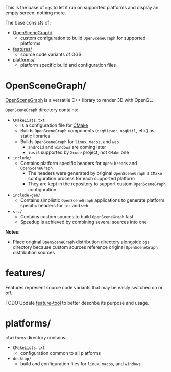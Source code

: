 
This is the base of `ogs` to let it run on supported platforms and display an
empty screen, nothing more.

The base consists of:

* [OpenSceneGraph/](#osg)
    * custom configuration to build `OpenSceneGraph` for supported platforms
* [features/](#features)
    * source code variants of OGS
* [platforms/](#platforms)
    * platform specific build and configuration files

<a name="osg"/>

# OpenSceneGraph/

[OpenSceneGraph][OpenSceneGraph] is a versatile C++ library to render 3D with
OpenGL. 

`OpenSceneGraph` directory contains:

* `CMakeLists.txt`
    * Is a configuration file for [CMake][CMake]
    * Builds `OpenSceneGraph` components (`osgViewer`, `osgUtil`, etc.) as static libraries
    * Builds `OpenSceneGraph` for `linux`, `macos`, and `web`
        * `android` and `windows` are coming later
        * `ios` is supported by `Xcode` project, not `CMake` one
* `include/`
    * Contains platform specific headers for `OpenThreads` and `OpenSceneGraph`
        * The headers were generated by original `OpenSceneGraph`'s `CMake` configuration process for each supported platform
        * They are kept in the repository to support custom `OpenSceneGraph` configuration
* `include-gen/`
    * Contains simplistic `OpenSceneGraph` applications to generate platform specific headers for `ios` and `web`
* `src/`
    * Contains custom sources to build `OpenSceneGraph` fast
    * Speedup is achieved by combining several sources into one

**Notes**:

* Place original `OpenSceneGraph` distribution directory alongside `ogs`
directory because custom sources reference original `OpenSceneGraph`
distribution sources
        
<a name="features"/>

# features/

Features represent source code variants that may be easily switched on or off.

TODO Update [feature-tool][feature-tool] to better describe its purpose and
usage.

        
<a name="platforms"/>

# platforms/

`platforms` directory contains:

* `CMakeLists.txt`
    * configuration common to all platforms
* `desktop/`
    * build and configuration files for `linux`, `macos`, and `windows`

[OpenSceneGraph]: http://www.openscenegraph.com/
[CMake]: https://cmake.org/
[feature-tool]: http://bitbucket.org/ogstudio/feature-tool

